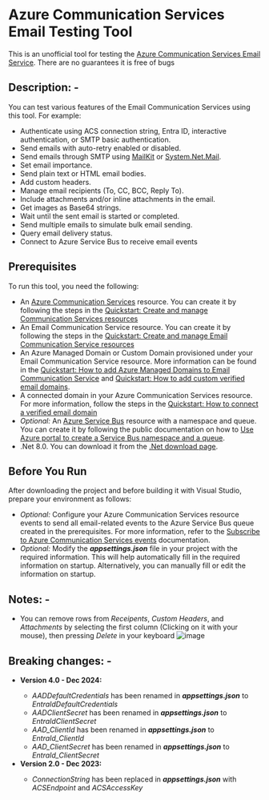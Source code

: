 # Azure Communication Services Email Testing Tool
 This is an unofficial tool for testing the [Azure Communication Services Email Service](https://learn.microsoft.com/en-us/azure/communication-services/concepts/email/prepare-email-communication-resource). There are no guarantees it is free of bugs

## Description: -
You can test various features of the Email Communication Services using this tool. For example:
+ Authenticate using ACS connection string, Entra ID, interactive authentication, or SMTP basic authentication.
+ Send emails with auto-retry enabled or disabled.
+ Send emails through SMTP using [MailKit](https://www.nuget.org/packages/MailKit/) or [System.Net.Mail](https://learn.microsoft.com/en-us/dotnet/api/system.net.mail?view=net-8.0).
+ Set email importance.
+ Send plain text or HTML email bodies.
+ Add custom headers.
+ Manage email recipients (To, CC, BCC, Reply To).
+ Include attachments and/or inline attachments in the email.
+ Get images as Base64 strings.
+ Wait until the sent email is started or completed.
+ Send multiple emails to simulate bulk email sending.
+ Query email delivery status.
+ Connect to Azure Service Bus to receive email events
   
## Prerequisites
To run this tool, you need the following:
+ An [Azure Communication Services](https://learn.microsoft.com/en-us/azure/communication-services/overview) resource. You can create it by following the steps in the [Quickstart: Create and manage Communication Services resources](https://learn.microsoft.com/en-us/azure/communication-services/quickstarts/create-communication-resource?tabs=windows&pivots=platform-azp)
+  An Email Communication Service resource. You can create it by following the steps in the [Quickstart: Create and manage Email Communication Service resources](https://learn.microsoft.com/en-us/azure/communication-services/quickstarts/email/create-email-communication-resource?pivots=platform-azp)
+  An Azure Managed Domain or Custom Domain provisioned under your Email Communication Service resource. More information can be found in the [Quickstart: How to add Azure Managed Domains to Email Communication Service](https://learn.microsoft.com/en-us/azure/communication-services/quickstarts/email/add-azure-managed-domains?pivots=platform-azp) and [Quickstart: How to add custom verified email domains](https://learn.microsoft.com/en-us/azure/communication-services/quickstarts/email/add-custom-verified-domains?pivots=platform-azp).
+  A connected domain in your Azure Communication Services resource. For more information, follow the steps in the [Quickstart: How to connect a verified email domain](https://learn.microsoft.com/en-us/azure/communication-services/quickstarts/email/connect-email-communication-resource?pivots=programming-language-rest)
+ <i>Optional:</i> An [Azure Service Bus](https://learn.microsoft.com/en-us/azure/service-bus-messaging/service-bus-messaging-overview) resource with a namespace and queue. You can create it by following the public documentation on how to [Use Azure portal to create a Service Bus namespace and a queue](https://learn.microsoft.com/en-us/azure/service-bus-messaging/service-bus-quickstart-portal).
+ .Net 8.0. You can download it from the [.Net download page](https://dotnet.microsoft.com/en-us/download/dotnet).

## Before You Run
After downloading the project and before building it with Visual Studio, prepare your environment as follows:
+ <i>Optional:</i> Configure your Azure Communication Services resource events to send all email-related events to the Azure Service Bus queue created in the prerequisites. For more information, refer to the [Subscribe to Azure Communication Services events](https://learn.microsoft.com/en-us/azure/communication-services/quickstarts/events/subscribe-to-events?pivots=platform-azp) documentation.
+ <i>Optional:</i> Modify the <i>**appsettings.json**</i> file in your project with the required information. This will help automatically fill in the required information on startup. Alternatively, you can manually fill or edit the information on startup.


## Notes: -
+ You can remove rows from <i>Receipents</i>, <i>Custom Headers</i>, and <i>Attachments</i> by selecting the first column (Clicking on it with your mouse), then pressing <i>Delete</i> in your keyboard
![image](https://user-images.githubusercontent.com/36260446/230054474-9f774804-cbe6-4b6f-a59d-97a964ee3267.png)

## Breaking changes: -
<ul>
  <li><b>Version 4.0 - Dec 2024:</b></li>
 <ul>
  <li><i>AADDefaultCredentials</i> has been renamed in <i><b>appsettings.json</b></i> to <i>EntraIdDefaultCredentials</i></li>
  <li><i>AADClientSecret</i> has been renamed in <i><b>appsettings.json</b></i> to <i>EntraIdClientSecret</i></li>
  <li><i>AAD_ClientId</i> has been renamed in <i><b>appsettings.json</b></i> to <i>EntraId_ClientId</i></li>
  <li><i>AAD_ClientSecret</i> has been renamed in <i><b>appsettings.json</b></i> to <i>EntraId_ClientSecret</i></li>
 </ul>
 <li><b>Version 2.0 - Dec 2023:</b></li>
 <ul>
  <li><i>ConnectionString</i> has been replaced in <i><b>appsettings.json</b></i> with <i>ACSEndpoint</i> and <i>ACSAccessKey</i></li>
 </ul>
</ul>
